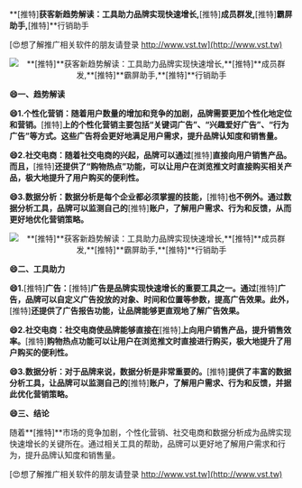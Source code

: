 **[推特]**获客新趋势解读：工具助力品牌实现快速增长,**[推特]**成员群发,**[推特]**霸屏助手,**[推特]**行销助手

[😍想了解推广相关软件的朋友请登录 http://www.vst.tw](http://www.vst.tw)

 <center><img src="https://vst.tw/MP4/tuiguang/png/0.png" alt="**[推特]**获客新趋势解读：工具助力品牌实现快速增长,**[推特]**成员群发,**[推特]**霸屏助手,**[推特]**行销助手"></center>

**😄一、趋势解读**

**😄1.个性化营销：随着用户数量的增加和竞争的加剧，品牌需要更加个性化地定位和营销。**[推特]**上的个性化营销主要包括“关键词广告”、“兴趣爱好广告”、“行为广告”等方式。这些广告将会更好地满足用户需求，提升品牌认知度和销售量。**

**😄2.社交电商：随着社交电商的兴起，品牌可以通过**[推特]**直接向用户销售产品。而且，**[推特]**还提供了“购物热点”功能，可以让用户在浏览推文时直接购买相关产品，极大地提升了用户购买的便利性。**

**😄3.数据分析：数据分析是每个企业都必须掌握的技能，**[推特]**也不例外。通过数据分析工具，品牌可以监测自己的**[推特]**账户，了解用户需求、行为和反馈，从而更好地优化营销策略。**

 <center><img src="https://vst.tw/MP4/tuiguang/png/2.png" alt="**[推特]**获客新趋势解读：工具助力品牌实现快速增长,**[推特]**成员群发,**[推特]**霸屏助手,**[推特]**行销助手"></center>

**😄二、工具助力**

**😄1.**[推特]**广告：**[推特]**广告是品牌实现快速增长的重要工具之一。通过**[推特]**广告，品牌可以自定义广告投放的对象、时间和位置等参数，提高广告效果。此外，**[推特]**还提供了广告报告功能，让品牌能够更直观地了解广告效果。**

**😄2.社交电商：社交电商使品牌能够直接在**[推特]**上向用户销售产品，提升销售效率。**[推特]**购物热点功能可以让用户在浏览推文时直接进行购买，极大地提升了用户购买的便利性。**

**😄3.数据分析：对于品牌来说，数据分析是非常重要的。**[推特]**提供了丰富的数据分析工具，让品牌可以监测自己的**[推特]**账户，了解用户需求、行为和反馈，并据此优化营销策略。**

**😄三、结论**

随着**[推特]**市场的竞争加剧，个性化营销、社交电商和数据分析成为品牌实现快速增长的关键所在。通过相关工具的帮助，品牌可以更好地了解用户需求和行为，提升品牌认知度和销售量。

[😍想了解推广相关软件的朋友请登录 http://www.vst.tw](http://www.vst.tw)




